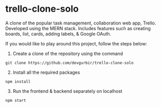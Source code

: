 # trello-clone-solo
A clone of the popular task management, collaboration web app, Trello. Developed using the MERN stack. Includes features such as creating boards, list, cards, adding labels, &amp; Google OAuth.

If you would like to play around this project, follow the steps below:

1) Create a clone of the repository using the command 

```
git clone https://github.com/devgurbir/trello-clone-solo
```

2) Install all the required packages

``` 
npm install
```

3) Run the frontend & backend separately on localhost 

```
npm start
```

